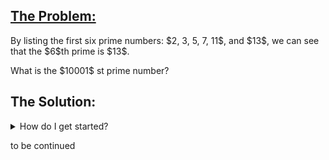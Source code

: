 ## [The Problem:](https://projecteuler.net/problem=7)

<p>By listing the first six prime numbers: $2, 3, 5, 7, 11$, and $13$, we can see that the $6$th prime is $13$.</p>
<p>What is the $10001$ st prime number?</p>

## The Solution:

<details>
    <summary>
        How do I get started?
    </summary>
        The problem can a modified version of the function in Problem 3 or the "Primes under x generator," which is in the "Tools" folder of the depository. 
</details>

to be continued
